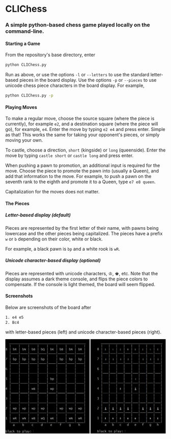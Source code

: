 # CLIChess 

### A simple python-based chess game played locally on the command-line.

#### Starting a Game

From the repository's base directory, enter

```sh
python CLIChess.py
```

Run as above, or use the options `-l` or `--letters` to use the standard letter-based pieces in the board display.
Use the options `-p` or `--pieces` to use unicode chess piece characters in the board display.
For example,

```sh
python CLIChess.py -p
```

#### Playing Moves

To make a regular move, choose the source square (where the piece is currently), for example `e2`, and a destination square (where the piece will go), for example, `e4`. 
Enter the move by typing `e2 e4` and press enter. 
Simple as that!
This works the same for taking your opponent's pieces, or simply moving your own.

To castle, choose a direction, `short` (kingside) or `long` (queenside). 
Enter the move by typing `castle short` or `castle long` and press enter.

When pushing a pawn to promotion, an additional input is required for the move. 
Choose the piece to promote the pawn into (usually a Queen), and add that information to the move. 
For example, to push a pawn on the seventh rank to the eighth and promote it to a Queen, type `e7 e8 queen`.

Capitalization for the moves does not matter.

#### The Pieces

##### Letter-based display (default)

Pieces are represented by the first letter of their name, with pawns being lowercase and the other pieces being capitalized.
The pieces have a prefix `w` or `b` depending on their color, white or black.

For example, a black pawn is `bp` and a white rook is `wR`.

##### Unicode character-based display (optional)

Pieces are represented with unicode characters, &#9812;, &#9818;, etc.
Note that the display assumes a dark theme console, and flips the piece colors to compensate. 
If the console is light themed, the board will seem flipped.

#### Screenshots

Below are screenshots of the board after 

```
1. e4 e5
2. Bc4
```

with letter-based pieces (left) and unicode character-based pieces (right).

![](screenshots/combined_pieces.png?raw=true)
